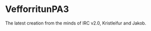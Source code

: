 VefforritunPA3
==============

The latest creation from the minds of IRC v2.0,  Kristleifur and Jakob.
